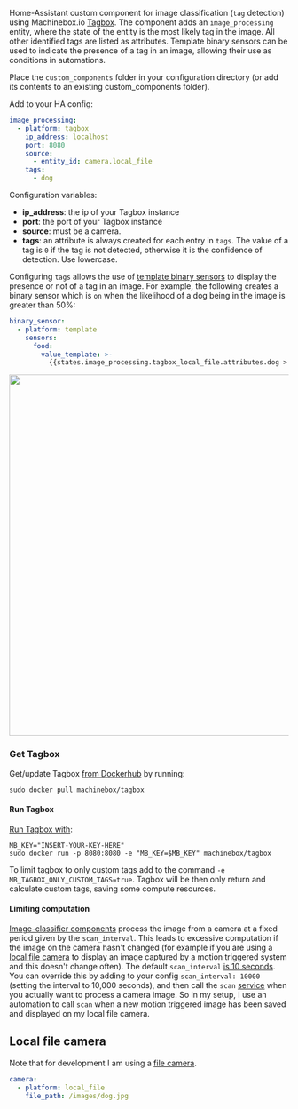 Home-Assistant custom component for image classification (`tag` detection) using Machinebox.io [Tagbox](https://machinebox.io/docs/tagbox/recognizing-images). The component adds an `image_processing` entity, where the state of the entity is the most likely tag in the image. All other identified tags are listed as attributes. Template binary sensors can be used to indicate the presence of a tag in an image, allowing their use as conditions in automations.

Place the `custom_components` folder in your configuration directory (or add its contents to an existing custom_components folder).

Add to your HA config:
```yaml
image_processing:
  - platform: tagbox
    ip_address: localhost
    port: 8080
    source:
      - entity_id: camera.local_file
    tags:
      - dog
```

Configuration variables:
- **ip_address**: the ip of your Tagbox instance
- **port**: the port of your Tagbox instance
- **source**: must be a camera.
- **tags**: an attribute is always created for each entry in `tags`. The value of a tag is `0` if the tag is not detected, otherwise it is the confidence of detection. Use lowercase.

Configuring `tags` allows the use of [template binary sensors](https://www.home-assistant.io/components/binary_sensor.template/) to display the presence or not of a tag in an image. For example, the following creates a binary sensor which is `on` when the likelihood of a dog being in the image is greater than 50%:
```yaml
binary_sensor:
  - platform: template
    sensors:
      food:
        value_template: >-
          {{states.image_processing.tagbox_local_file.attributes.dog > 0.5}}
```


<p align="center">
<img src="https://github.com/robmarkcole/HASS-Machinebox-Tagbox/blob/master/tagbox_usage.png" width="650">
</p>

### Get Tagbox
Get/update Tagbox [from Dockerhub](https://hub.docker.com/r/machinebox/tagbox/) by running:
```
sudo docker pull machinebox/tagbox
```

#### Run Tagbox
[Run Tagbox with](https://machinebox.io/docs/tagbox/recognizing-images):
```
MB_KEY="INSERT-YOUR-KEY-HERE"
sudo docker run -p 8080:8080 -e "MB_KEY=$MB_KEY" machinebox/tagbox
```
To limit tagbox to only custom tags add to the command `-e MB_TAGBOX_ONLY_CUSTOM_TAGS=true`. Tagbox will be then only return and calculate custom tags, saving some compute resources.

#### Limiting computation
[Image-classifier components](https://www.home-assistant.io/components/image_processing/) process the image from a camera at a fixed period given by the `scan_interval`. This leads to excessive computation if the image on the camera hasn't changed (for example if you are using a [local file camera](https://www.home-assistant.io/components/camera.local_file/) to display an image captured by a motion triggered system and this doesn't change often). The default `scan_interval` [is 10 seconds](https://github.com/home-assistant/home-assistant/blob/98e4d514a5130b747112cc0788fc2ef1d8e687c9/homeassistant/components/image_processing/__init__.py#L27). You can override this by adding to your config `scan_interval: 10000` (setting the interval to 10,000 seconds), and then call the `scan` [service](https://github.com/home-assistant/home-assistant/blob/98e4d514a5130b747112cc0788fc2ef1d8e687c9/homeassistant/components/image_processing/__init__.py#L62) when you actually want to process a camera image. So in my setup, I use an automation to call `scan` when a new motion triggered image has been saved and displayed on my local file camera.


## Local file camera
Note that for development I am using a [file camera](https://www.home-assistant.io/components/camera.local_file/).
```yaml
camera:
  - platform: local_file
    file_path: /images/dog.jpg
```

